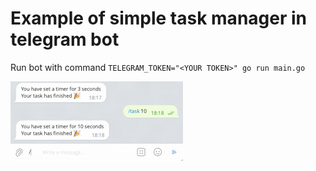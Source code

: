 # Example of simple task manager in telegram bot
Run bot with command `TELEGRAM_TOKEN="<YOUR TOKEN>" go run main.go`

![demo](demo.gif)
